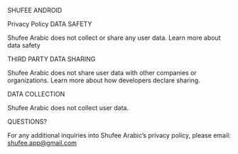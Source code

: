 SHUFEE ANDROID

Privacy Policy
DATA SAFETY

Shufee Arabic does not collect or share any user data. Learn more about data safety

THIRD PARTY DATA SHARING

Shufee Arabic does not share user data with other companies or organizations. Learn more about how developers declare sharing.

DATA COLLECTION

Shufee Arabic does not collect user data. 

QUESTIONS?

For any additional inquiries into Shufee Arabic’s privacy policy, please email: shufee.app@gmail.com 
